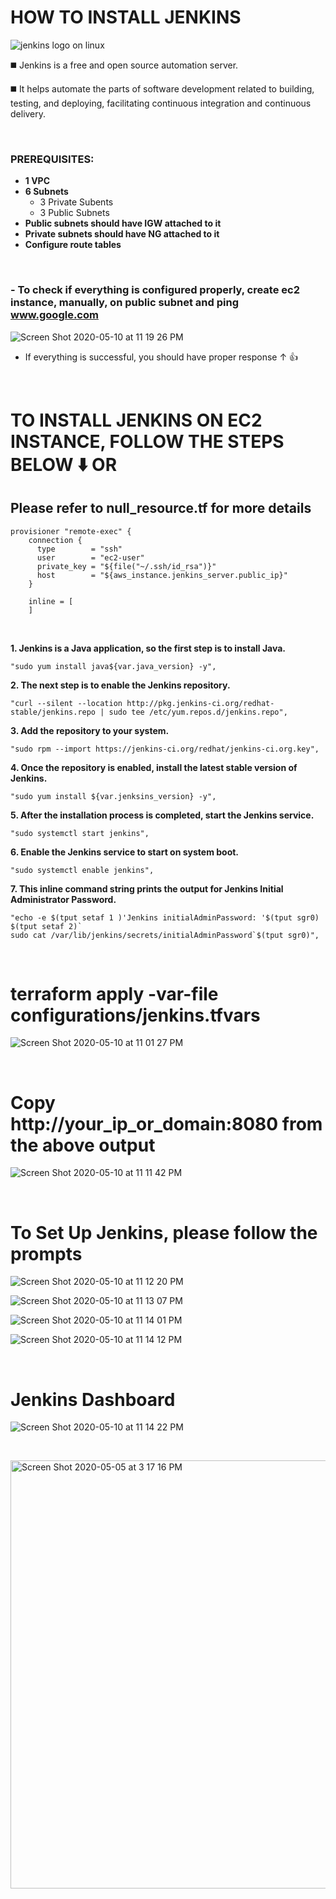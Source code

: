 # HOW TO INSTALL JENKINS 
![jenkins logo on linux](https://user-images.githubusercontent.com/63379120/81092043-a79ce400-8ec5-11ea-9e3e-b2b9b80b3c55.jpg)


:black_medium_square: Jenkins is a free and open source automation server.

:black_medium_square: It helps automate the parts of software development related to building, testing, and deploying,
 facilitating continuous integration and continuous delivery.
 
 &nbsp;

### PREREQUISITES:
 
   - **1 VPC**
   - **6 Subnets**
     - 3 Private Subents
     - 3 Public Subnets
   - **Public subnets should have IGW attached to it** 
   - **Private subnets should have NG attached to it**
   - **Configure route tables**
   
  &nbsp;
  
  
  
   
    
  ### - To check if everything is configured properly, create ec2 instance, manually,  on public subnet and ping www.google.com
  


![Screen Shot 2020-05-10 at 11 19 26 PM](https://user-images.githubusercontent.com/63379120/81530456-86ede780-9326-11ea-93d7-1c1e42eccb22.png)

 - If everything is successful, you should have proper response &#8593;  :+1:
 
 
&nbsp;
# **TO INSTALL JENKINS ON EC2 INSTANCE, FOLLOW THE STEPS BELOW :arrow_down:** **OR**
## **Please refer to null_resource.tf for more details**

```HCL
provisioner "remote-exec" {
    connection {
      type        = "ssh"
      user        = "ec2-user"
      private_key = "${file("~/.ssh/id_rsa")}"
      host        = "${aws_instance.jenkins_server.public_ip}"
    }

    inline = [
    ]
```
&nbsp;


 
 **1. Jenkins is a Java application, so the first step is to install Java.**
 
 ```HCL
 "sudo yum install java${var.java_version} -y",
```

**2. The next step is to enable the Jenkins repository.**
 ```HCL
 "curl --silent --location http://pkg.jenkins-ci.org/redhat-stable/jenkins.repo | sudo tee /etc/yum.repos.d/jenkins.repo",
```

**3. Add the repository to your system.**
 ```HCL
 "sudo rpm --import https://jenkins-ci.org/redhat/jenkins-ci.org.key",
```

**4. Once the repository is enabled, install the latest stable version of Jenkins.**
  ```HCL
"sudo yum install ${var.jenksins_version} -y",
```

**5. After the installation process is completed, start the Jenkins service.**
  ```HCL
 "sudo systemctl start jenkins",
```

**6. Enable the Jenkins service to start on system boot.**
 ```HCL
"sudo systemctl enable jenkins",
```
**7. This inline command string prints the output for Jenkins Initial Administrator Password.**
 ```HCL
"echo -e $(tput setaf 1 )'Jenkins initialAdminPassword: '$(tput sgr0) $(tput setaf 2)`
sudo cat /var/lib/jenkins/secrets/initialAdminPassword`$(tput sgr0)",
```



&nbsp;



# terraform apply -var-file configurations/jenkins.tfvars

![Screen Shot 2020-05-10 at 11 01 27 PM](https://user-images.githubusercontent.com/63379120/81530666-ee0b9c00-9326-11ea-8452-421c845fbf0e.png)



&nbsp;
# Copy **http://your_ip_or_domain:8080** from the above output


![Screen Shot 2020-05-10 at 11 11 42 PM](https://user-images.githubusercontent.com/63379120/81530766-201cfe00-9327-11ea-8b4d-212af1e6f4ad.png)






&nbsp;


# **To Set Up Jenkins, please follow the prompts**

![Screen Shot 2020-05-10 at 11 12 20 PM](https://user-images.githubusercontent.com/63379120/81530793-2f9c4700-9327-11ea-9f47-39221962f8f8.png)

![Screen Shot 2020-05-10 at 11 13 07 PM](https://user-images.githubusercontent.com/63379120/81530801-33c86480-9327-11ea-95f6-b286d8c0cbc2.png)

![Screen Shot 2020-05-10 at 11 14 01 PM](https://user-images.githubusercontent.com/63379120/81530806-36c35500-9327-11ea-9c84-27aeb319f0fd.png)

![Screen Shot 2020-05-10 at 11 14 12 PM](https://user-images.githubusercontent.com/63379120/81530814-39be4580-9327-11ea-9089-f1e7e83ed1f2.png)






&nbsp;

# Jenkins Dashboard

![Screen Shot 2020-05-10 at 11 14 22 PM](https://user-images.githubusercontent.com/63379120/81530840-45117100-9327-11ea-9233-c9a03bad5217.png)

&nbsp;




<img width="685" alt="Screen Shot 2020-05-05 at 3 17 16 PM" src="https://user-images.githubusercontent.com/63379120/81111983-8cd96800-8ee3-11ea-9dc5-b69ce26993f7.png">

